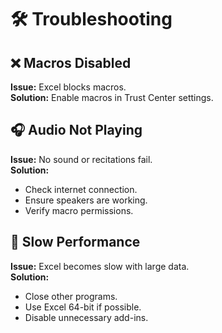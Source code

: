 # 🛠 Troubleshooting

## ❌ Macros Disabled
**Issue:** Excel blocks macros.  
**Solution:** Enable macros in Trust Center settings.

## 🎧 Audio Not Playing
**Issue:** No sound or recitations fail.  
**Solution:**
- Check internet connection.
- Ensure speakers are working.
- Verify macro permissions.

## 🐢 Slow Performance
**Issue:** Excel becomes slow with large data.  
**Solution:**
- Close other programs.
- Use Excel 64-bit if possible.
- Disable unnecessary add-ins.
